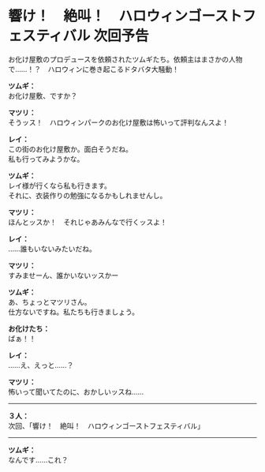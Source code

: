 # 響け！　絶叫！　ハロウィンゴーストフェスティバル 次回予告
お化け屋敷のプロデュースを依頼されたツムギたち。依頼主はまさかの人物で……！？　ハロウィンに巻き起こるドタバタ大騒動！
  
**ツムギ：**  
お化け屋敷、ですか？  
  
**マツリ：**  
そうッス！　ハロウィンパークのお化け屋敷は怖いって評判なんスよ！  
  
**レイ：**  
この街のお化け屋敷か。面白そうだね。  
私も行ってみようかな。  
  
**ツムギ：**  
レイ様が行くなら私も行きます。  
それに、衣装作りの勉強になるかもしれませんし。  
  
**マツリ：**  
ほんとッスか！　それじゃあみんなで行くッスよ！  
  
**レイ：**  
……誰もいないみたいだね。  
  
**マツリ：**  
すみませーん、誰かいないッスかー  
  
**ツムギ：**  
あ、ちょっとマツリさん。  
仕方ないですね。私たちも行きましょう。  
  
**お化けたち：**  
ばぁ！！  
  
**レイ：**  
……え、えっと……？  
  
**マツリ：**  
怖いって聞いてたのに、おかしいッスね……  
  

---  
  
**３人：**  
次回、「響け！　絶叫！　ハロウィンゴーストフェスティバル」  
  

---  
  
**ツムギ：**  
なんです……これ？  
